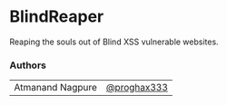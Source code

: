 # BlindReaper

Reaping the souls out of Blind XSS vulnerable websites.


### Authors

|||
|:---|---|
|Atmanand Nagpure|[@proghax333](https://github.com/proghax333)|
